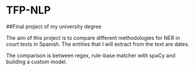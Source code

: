# TFP-NLP
##Final project of my university degree

The aim of this project is to compare different methodologies for NER in court texts in Spanish.
The entities that I will extract from the text are dates.

The comparison is between regex, rule-base matcher with spaCy and building a custom model.
